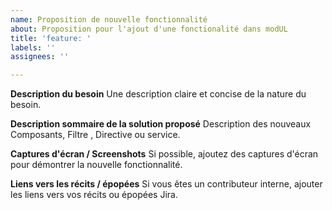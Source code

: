 ```yaml
---
name: Proposition de nouvelle fonctionnalité
about: Proposition pour l'ajout d'une fonctionalité dans modUL
title: 'feature: '
labels: ''
assignees: ''

---
```


<!--
Content can be written in English or in French
-->

**Description du besoin**
Une description claire et concise de la nature du besoin.

**Description sommaire de la solution proposé**
Description des nouveaux Composants, Filtre , Directive ou service.

**Captures d'écran / Screenshots**
Si possible, ajoutez des captures d'écran pour démontrer la nouvelle fonctionnalité.

**Liens vers les récits / épopées**
Si vous êtes un contributeur interne, ajouter les liens vers vos récits ou épopées Jira.
